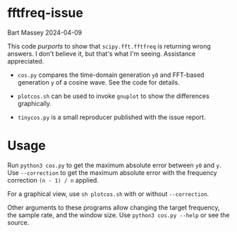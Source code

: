 # fftfreq-issue
Bart Massey 2024-04-09

This code *purports* to show that `scipy.fft.fftfreq` is
returning wrong answers. I don't believe it, but that's what
I'm seeing. Assistance appreciated.

* `cos.py` compares the time-domain generation `y0` and
  FFT-based generation `y` of a cosine wave. See the code
  for details.

* `plotcos.sh` can be used to invoke `gnuplot` to show the
  differences graphically.

* `tinycos.py` is a small reproducer published with the
  issue report.

# Usage

Run `python3 cos.py` to get the maximum absolute error
between `y0` and `y`. Use `--correction` to get the maximum
absolute error with the frequency correction `(n - 1) / n`
applied.

For a graphical view, use `sh plotcos.sh` with or without
`--correction`.

Other arguments to these programs allow changing the target
frequency, the sample rate, and the window size. Use
`python3 cos.py --help` or see the source.

